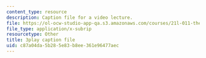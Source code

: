 ```yaml
---
content_type: resource
description: Caption file for a video lecture.
file: https://ol-ocw-studio-app-qa.s3.amazonaws.com/courses/21l-011-the-film-experience-fall-2013/c87a04da5b285e83b8ee361e96477aec_xt_0iNlUQ2U.vtt
file_type: application/x-subrip
resourcetype: Other
title: 3play caption file
uid: c87a04da-5b28-5e83-b8ee-361e96477aec
---
```

